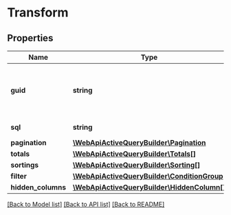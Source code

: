 # Transform

## Properties
Name | Type | Description | Notes
------------ | ------------- | ------------- | -------------
**guid** | **string** | Unique identifier that defines SQL execution context for the given query, i.e. database server (SQL syntax rules),  database schema. The context itself must be saved in the user account on https://webapi.activequerybuilder.com/. | [optional] 
**sql** | **string** | Text of original SQL query to be transformed. | [optional] 
**pagination** | [**\WebApiActiveQueryBuilder\Pagination**](Pagination.md) |  | [optional] 
**totals** | [**\WebApiActiveQueryBuilder\Totals[]**](Totals.md) |  | [optional] 
**sortings** | [**\WebApiActiveQueryBuilder\Sorting[]**](Sorting.md) |  | [optional] 
**filter** | [**\WebApiActiveQueryBuilder\ConditionGroup**](ConditionGroup.md) |  | [optional] 
**hidden_columns** | [**\WebApiActiveQueryBuilder\HiddenColumn[]**](HiddenColumn.md) |  | [optional] 

[[Back to Model list]](../README.md#documentation-for-models) [[Back to API list]](../README.md#documentation-for-api-endpoints) [[Back to README]](../README.md)


